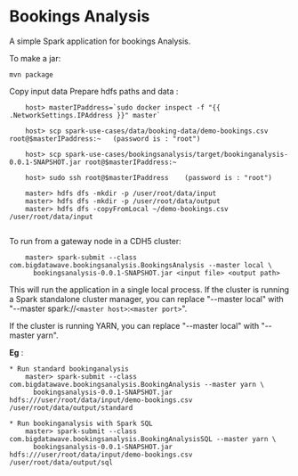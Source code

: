 Bookings Analysis
==============

A simple Spark application for bookings Analysis.

To make a jar:

    mvn package


Copy input data
Prepare hdfs paths and data : 

``` 
    host> masterIPaddress=`sudo docker inspect -f "{{ .NetworkSettings.IPAddress }}" master`
    
    host> scp spark-use-cases/data/booking-data/demo-bookings.csv root@$masterIPaddress:~   (password is : "root")
    
    host> scp spark-use-cases/bookingsanalysis/target/bookinganalysis-0.0.1-SNAPSHOT.jar root@$masterIPaddress:~
    
    host> sudo ssh root@$masterIPaddress    (password is : "root")
    
    master> hdfs dfs -mkdir -p /user/root/data/input
    master> hdfs dfs -mkdir -p /user/root/data/output
    master> hdfs dfs -copyFromLocal ~/demo-bookings.csv /user/root/data/input
    
```
To run from a gateway node in a CDH5 cluster:

```
    master> spark-submit --class com.bigdatawave.bookingsanalysis.BookingsAnalysis --master local \
      bookingsanalysis-0.0.1-SNAPSHOT.jar <input file> <output path>
```

This will run the application in a single local process.  If the cluster is running a Spark standalone
cluster manager, you can replace "--master local" with "--master spark://`<master host>`:`<master port>`".

If the cluster is running YARN, you can replace "--master local" with "--master yarn".

__Eg__ : 

```
* Run standard bookinganalysis 
    master> spark-submit --class com.bigdatawave.bookingsanalysis.BookingAnalysis --master yarn \
      bookingsanalysis-0.0.1-SNAPSHOT.jar hdfs:///user/root/data/input/demo-bookings.csv /user/root/data/output/standard

* Run bookinganalysis with Spark SQL
    master> spark-submit --class com.bigdatawave.bookingsanalysis.BookingAnalysisSQL --master yarn \
      bookingsanalysis-0.0.1-SNAPSHOT.jar hdfs:///user/root/data/input/demo-bookings.csv /user/root/data/output/sql
```

